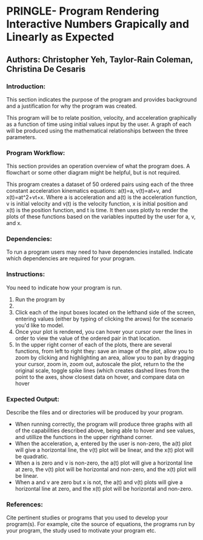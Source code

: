 # PRINGLE- Program Rendering Interactive Numbers Grapically and Linearly as Expected
## Authors: Christopher Yeh, Taylor-Rain Coleman, Christina De Cesaris



### Introduction: 
This section indicates the purpose of the program and provides background and a justification for why the 
program was created.

This program will be to relate position, velocity, and acceleration graphically as a function of time using initial values input by the user. A graph of each will be produced using the mathematical relationships between the three parameters.

### Program Workflow: 
This section provides an operation overview of what the program does. A flowchart or some other diagram 
might be helpful, but is not required.

This program creates a dataset of 50 ordered pairs using each of the three constant acceleration kinematics equations: a(t)=a, v(t)=at+v, and x(t)=at^2+vt+x. Where a is acceleration and a(t) is the acceleration function, v is initial velocity and v(t) is the velocity function, x is initial position and x(t) is the position function, and t is time. It then uses plotly to render the plots of these functions based on the variables inputted by the user for a, v, and x. 

### Dependencies: 
To run a program users may need to have dependencies installed. Indicate which dependencies are required for 
your program.

### Instructions: 
You need to indicate how your program is run.
1. Run the program by
2. 
3. Click each of the input boxes located on the lefthand side of the screen, entering values (either by typing of clicking the 
arows) for the scenario you'd like to model.
4. Once your plot is rendered, you can hover your cursor over the lines in order to view the value of the ordered pair in that location.
5. In the upper right corner of each of the plots, there are several functions, from left to right they: save an image of the plot, allow you to zoom by clicking and highlighting an area, allow you to pan by dragging your cursor, zoom in, zoom out, autoscale the plot, return to the the original scale, toggle spike lines (which creates dashed lines from the point to the axes, show closest data on hover, and compare data on hover

### Expected Output: 
Describe the files and or directories will be produced by your program.

- When running correctly, the program will produce three graphs with all of the capabilities described above, being able to hover and see values, and utillize the functions in the upper righthand corner. 
- When the acceleration, a, entered by the user is non-zero, the a(t) plot will give a horizontal line, the v(t) plot will be linear, and the x(t) plot will be quadratic. 
- When a is zero and v is non-zero, the a(t) plot will give a horizontal line at zero, the v(t) plot will be horizontal and non-zero, and the x(t) plot will be linear. 
- When a and v are zero but x is not, the a(t) and v(t) plots will give a horizontal line at zero, and the x(t) plot will be horizontal and non-zero. 

### References: 
Cite pertinent studies or programs that you used to develop your program(s). For example, cite the source of 
equations, the programs run by your program, the study used to motivate your program etc.
